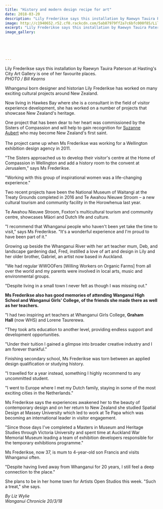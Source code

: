 ```yaml
---
title: "History and modern design recipe for art"
date: 2018-03-20
description: "Lily Frederikse says this installation by Raewyn Tauira Paterson at Hasting's City Art Gallery..."
image: http://c1940652.r52.cf0.rackcdn.com/5ab87979ff2a7c6bfc000f85/Lily-Frederiskse-re-Graham-Hall-chron-20-march.jpg
excerpt: "Lily Frederikse says this installation by Raewyn Tauira Paterson at Hasting's City Art Gallery is one of her favourite places."
image_gallery:
    
    
    
    
    
---
```


<p><span>Lily Frederikse says this installation by Raewyn Tauira Paterson at Hasting's City Art Gallery is one of her favourite places. <br /><em>PHOTO / Bill Kearns</em></span></p>
<p class="element element-paragraph">Whanganui born designer and historian Lily Frederikse has worked on many exciting cultural projects around New Zealand.</p>
<p class="element element-paragraph">Now living in Hawkes Bay where she is a consultant in the field of visitor experience development, she has worked on a number of projects that showcase New Zealand's heritage.</p>
<p class="element element-paragraph">One project that has been dear to her heart was commissioned by the Sisters of Compassion and will help to gain recognition for&nbsp;<a href="http://exhibition.suzanneaubert.co.nz/" target="_blank">Suzanne Aubert</a>&nbsp;who may become New Zealand's first saint.<br /><br />The project came up when Ms Frederikse was working for a Wellington exhibition design agency in 2011.</p>
<p class="element element-paragraph">"The Sisters approached us to develop their visitor's centre at the Home of Compassion in Wellington and add a history room to the convent at Jerusalem," says Ms Frederikse.</p>
<p class="element element-paragraph">"Working with this group of inspirational women was a life-changing experience."</p>
<p class="element element-paragraph">Two recent projects have been the National Museum of Waitangi at the Treaty Grounds completed in 2016 and Te Awahou Nieuwe Stroom &ndash; a new cultural tourism and community facility in the Horowhenua last year.</p>
<p class="element element-paragraph">Te Awahou Nieuwe Stroom, Foxton's multicultural tourism and community centre, showcases Māori and Dutch life and culture.</p>
<p class="element element-paragraph">"I recommend that Whanganui people who haven't been yet take the time to visit," says Ms Frederikse. "It's a wonderful experience and I'm proud to have been part of it."</p>
<p class="element element-paragraph">Growing up beside the Whanganui River with her art teacher mum, Deb, and landscape gardening dad, Fred, instilled a love of art and design in Lily and her older brother, Gabriel, an artist now based in Auckland.</p>
<p class="element element-paragraph">"We had regular WWOOFers [Willing Workers on Organic Farms] from all over the world and my parents were involved in local arts, music and environmental groups.</p>
<p class="element element-paragraph">"Despite living in a small town I never felt as though I was missing out."</p>
<p class="element element-paragraph"><strong>Ms Frederikse also has good memories of attending Wanganui High School and Wanganui Girls' College, of the friends she made there as well as her teachers.</strong></p>
<p class="element element-paragraph">"I had two inspiring art teachers at Whanganui Girls College, <strong>Graham Hall</strong>&nbsp;(now WHS) and Lorene Taurerewa.</p>
<p class="element element-paragraph">"They took arts education to another level, providing endless support and development opportunities.</p>
<p class="element element-paragraph">"Under their tuition I gained a glimpse into broader creative industry and I am forever thankful."</p>
<p class="element element-paragraph">Finishing secondary school, Ms Frederikse was torn between an applied design qualification or studying history.</p>
<p class="element element-paragraph">"I travelled for a year instead, something I highly recommend to any uncommitted student.</p>
<p class="element element-paragraph">"I went to Europe where I met my Dutch family, staying in some of the most exciting cities in the Netherlands."</p>
<p class="element element-paragraph">Ms Frederikse says the experiences awakened her to the beauty of contemporary design and on her return to New Zealand she studied Spatial Design at Massey University which led to work at Te Papa which was becoming an international leader in visitor engagement.</p>
<p class="element element-paragraph">"Since those days I've completed a Masters in Museum and Heritage Studies through Victoria University and spent time at Auckland War Memorial Museum leading a team of exhibition developers responsible for the temporary exhibitions programme."</p>
<p class="element element-paragraph">Ms Frederikse, now 37, is mum to 4-year-old son Francis and visits Whanganui often.</p>
<p class="element element-paragraph">"Despite having lived away from Whanganui for 20 years, I still feel a deep connection to the place."</p>
<p class="element element-paragraph">She plans to be in her home town for Artists Open Studios this week. "Such a treat," she says.</p>
<p><em>By Liz Wylie</em><br /><em>Wanganui Chronicle 20/3/18</em></p>

